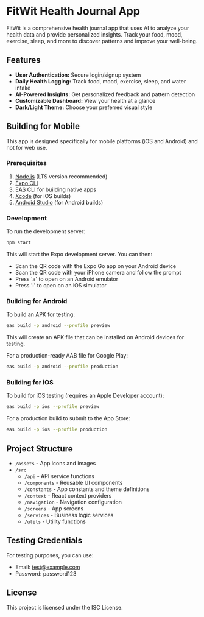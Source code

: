 # FitWit Health Journal App

FitWit is a comprehensive health journal app that uses AI to analyze your health data and provide personalized insights. Track your food, mood, exercise, sleep, and more to discover patterns and improve your well-being.

## Features

- **User Authentication:** Secure login/signup system
- **Daily Health Logging:** Track food, mood, exercise, sleep, and water intake
- **AI-Powered Insights:** Get personalized feedback and pattern detection
- **Customizable Dashboard:** View your health at a glance
- **Dark/Light Theme:** Choose your preferred visual style

## Building for Mobile

This app is designed specifically for mobile platforms (iOS and Android) and not for web use.

### Prerequisites

1. [Node.js](https://nodejs.org/) (LTS version recommended)
2. [Expo CLI](https://docs.expo.dev/get-started/installation/)
3. [EAS CLI](https://docs.expo.dev/build/setup/) for building native apps
4. [Xcode](https://developer.apple.com/xcode/) (for iOS builds)
5. [Android Studio](https://developer.android.com/studio) (for Android builds)

### Development

To run the development server:

```bash
npm start
```

This will start the Expo development server. You can then:
- Scan the QR code with the Expo Go app on your Android device
- Scan the QR code with your iPhone camera and follow the prompt
- Press 'a' to open on an Android emulator
- Press 'i' to open on an iOS simulator

### Building for Android

To build an APK for testing:

```bash
eas build -p android --profile preview
```

This will create an APK file that can be installed on Android devices for testing.

For a production-ready AAB file for Google Play:

```bash
eas build -p android --profile production
```

### Building for iOS

To build for iOS testing (requires an Apple Developer account):

```bash
eas build -p ios --profile preview
```

For a production build to submit to the App Store:

```bash
eas build -p ios --profile production
```

## Project Structure

- `/assets` - App icons and images
- `/src`
  - `/api` - API service functions
  - `/components` - Reusable UI components
  - `/constants` - App constants and theme definitions
  - `/context` - React context providers
  - `/navigation` - Navigation configuration
  - `/screens` - App screens
  - `/services` - Business logic services
  - `/utils` - Utility functions

## Testing Credentials

For testing purposes, you can use:
- Email: test@example.com
- Password: password123

## License

This project is licensed under the ISC License.